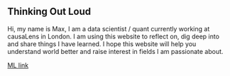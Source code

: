 ## Thinking Out Loud

Hi, my name is Max, I am a data scientist / quant currently working at causaLens in London. I am using this website to reflect on, dig deep into and share things I have learned. I hope this website will help you understand world better and raise interest in fields I am passionate about.

[ML link](ML.md)
